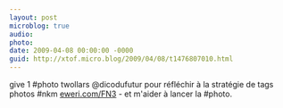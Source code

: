 ```yaml
---
layout: post
microblog: true
audio: 
photo: 
date: 2009-04-08 00:00:00 -0000
guid: http://xtof.micro.blog/2009/04/08/t1476807010.html
---
```

give 1 #photo twollars @dicodufutur pour réfléchir à la stratégie de tags photos #nkm  [eweri.com/FN3](http://eweri.com/FN3) - et m'aider à lancer la #photo.
